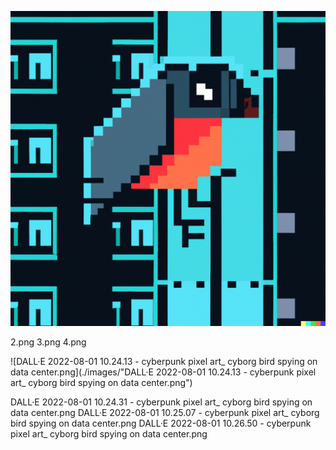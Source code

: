 ![1.png](./images/1.png)

2.png
3.png
4.png

![DALL·E 2022-08-01 10.24.13 - cyberpunk pixel art_ cyborg bird spying on data center.png](./images/"DALL·E 2022-08-01 10.24.13 - cyberpunk pixel art_ cyborg bird spying on data center.png")

DALL·E 2022-08-01 10.24.31 - cyberpunk pixel art_ cyborg bird spying on data center.png
DALL·E 2022-08-01 10.25.07 - cyberpunk pixel art_ cyborg bird spying on data center.png
DALL·E 2022-08-01 10.26.50 - cyberpunk pixel art_ cyborg bird spying on data center.png
